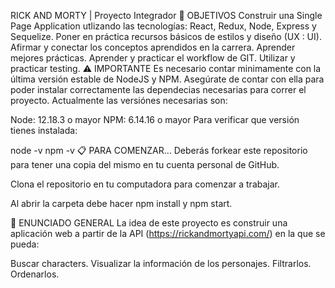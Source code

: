 RICK AND MORTY | Proyecto Integrador
📌 OBJETIVOS
Construir una Single Page Application utlizando las tecnologías: React, Redux, Node, Express y Sequelize.
Poner en práctica recursos básicos de estilos y diseño (UX : UI).
Afirmar y conectar los conceptos aprendidos en la carrera.
Aprender mejores prácticas.
Aprender y practicar el workflow de GIT.
Utilizar y practicar testing.
⚠️ IMPORTANTE
Es necesario contar minimamente con la última versión estable de NodeJS y NPM. Asegúrate de contar con ella para poder instalar correctamente las dependecias necesarias para correr el proyecto. Actualmente las versiónes necesarias son:

Node: 12.18.3 o mayor
NPM: 6.14.16 o mayor
Para verificar que versión tienes instalada:

node -v
npm -v
📋 PARA COMENZAR...
Deberás forkear este repositorio para tener una copia del mismo en tu cuenta personal de GitHub.

Clona el repositorio en tu computadora para comenzar a trabajar.

Al abrir la carpeta debe hacer npm install y npm start.

📖 ENUNCIADO GENERAL
La idea de este proyecto es construir una aplicación web a partir de la API (https://rickandmortyapi.com/) en la que se pueda:

Buscar characters.
Visualizar la información de los personajes.
Filtrarlos.
Ordenarlos.
